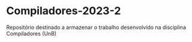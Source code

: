 # Compiladores-2023-2
Repositório destinado a armazenar o trabalho desenvolvido na disciplina Compiladores (UnB)
